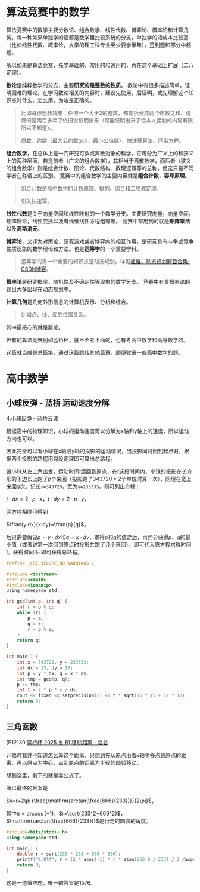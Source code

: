 # 算法竞赛中的数学

算法竞赛中的数学主要分数论、组合数学、线性代数、博弈论、概率论和计算几何。每一种如果单独学的话都是数学里比较系统的分支，单独学的话成本比较高（比如线性代数、概率论，大学的理工科专业至少要学半年）。签到题和部分中档题。

所以如果是算法竞赛，先学基础的、常用的和通用的，再在这个基础上扩展（二八定理）。

**数论**是纯粹数学的分支，主要**研究的是整数的性质**。 数论中有很多描述简单，证明困难的理论。在学习数论相关的内容时，建议先使用，后证明，或先理解这个知识点时什么，怎么用，为啥是正确的。 

> 比如哥德巴赫猜想：任何一个大于2的整数，都能拆分成两个质数之和。遗憾的是两百多年了依旧没证明出来（可能证明出来了但本人接触的内容有限所以不知道）。
>
> 质数、约数（最大公约数gcd、最小公倍数）、快速幂算法、同余方程。

**组合数学**，在总体上是一门研究可数或离散对象的科学。它可分为广义上的和狭义上的两种层面，若是前者（广义的组合数学），其相当于离散数学，而后者（狭义的组合数学）则是组合计数、图论、代数结构、数理逻辑等的总称，但这只是不同学者在称谓上的区别。 竞赛中的组合数学的主要内容就是**组合计数**，**容斥原理**。 

> 组合计数是高中数学的计数原理、排列、组合和二项式定理。
>
> 引入快速幂。

**线性代数**是关于向量空间和线性映射的一个数学分支。主要研究向量，向量空间，矩阵理论，线性变换以及有线维线性方程组等等。 竞赛中常用到的就是**矩阵乘法**以及**高斯消元**。 

**博弈论**，又译为对策论，研究游戏或者博弈内的相互作用，是研究具有斗争或竞争性质现象的数学理论和方法。也是**运筹学**的一个重要学科。 

> 运筹学的另一个重要的知识点是动态规划。详见[递推、动态规划题目合集-CSDN博客](https://blog.csdn.net/m0_73693552/article/details/144080997)。

**概率论**是研究概率、随机性及不确定性等现象的数学分支。 竞赛中有关概率论的题目大多出现在动态规划中。 

**计算几何**是几何外形信息的计算机表示、分析和综合。 

> 比如点、线、面的位置关系。

其中最核心的就是数论。

但有的算法竞赛例如蓝桥杯，就不全考上面的，也有考高中数学和高等数学的。

这篇就当成是总篇集，通过这篇跳转其他篇章。顺便收录一些高中数学的题。

# 高中数学

## 小球反弹 - 蓝桥 运动速度分解

[4.小球反弹 - 蓝桥云课](https://www.lanqiao.cn/problems/19732/learning/?page=2&first_category_id=1&status=2) 

根据高中的物理知识，小球的运动速度可以分解为x轴和y轴上的速度，所以运动方向也可以。

因此完全可以看小球在x轴或y轴的投影的运动情况，当投影同时回到起点时，根据两个投影的路程用勾股定理即可算出总路程。

设小球从左上角出发，运动时间$t$后回到原点，在$t$这段时间内，小球的投影在长方形的下边长上跑了$p$个来回（投影跑了$343720*2$个单位时算一次），同理在宽上来回$q$次。记长`x=343720`，宽为`y=233333`。则可列出方程：

$t·dx=2·p·x$，$t·dy=2·p·y$，

两方程相除可得到

$\frac{y·dx}{x·dy}=\frac{p}{q}$。

后只需要假设$p=y·dx$和$q=x·dy$，求得$p$和$q$的值之后，再约分获得$p$、$q$的最小值（或者说第一次回到原点时投影共跑了几个来回），即可代入原方程求得时间$t$。获得时间$t$后即可获得总路程。 

```c
#define _CRT_SECURE_NO_WARNINGS 1

#include <iostream>
#include<cmath>
#include<iomanip>
using namespace std;

int gcd(int p, int q) {
	int r = p % q;
	while (r) {
		p = q;
		q = r;
		r = p % q;
	}
	return q;
}

int main() {
	int x = 343720, y = 233333;
	int dx = 15, dy = 17;
	int p = y * dx, q = x * dy;
	int tmp = gcd(p, q);
	p /= tmp;
	int t = 2 * p * x / dx;
	cout << fixed << setprecision(2) << t * sqrt(15 * 15 + 17 * 17);
	return 0;
}
```

## 三角函数

[P12130 [蓝桥杯 2025 省 B\] 移动距离 - 洛谷](https://www.luogu.com.cn/problem/P12130)

开始时我并不知道怎么算这个距离，只想到先从原点沿着$x$轴平移点到原点的距离，再以原点为中心，点到原点的距离为半径的圆弧移动。

想到这里，剩下的就是套公式了。

所以最终的答案是

$s=r+2\pi r\frac{\mathrm{arctan(\frac{666}{233})}}{2\pi}$，

其中$\pi=\mathrm{\arccos(-1)}$，$r=\sqrt{233^2+666^2}$，$\mathrm{\arctan(\frac{666}{233})}$是行走的圆弧的角度。

```cpp
#include<bits/stdc++.h>
using namespace std;

int main() {
    double r = sqrt(233 * 233 + 666 * 666);
    printf("%.0lf", r + (2 * acos(-1) * r * atan(666.0 / 233) / 2 /acos(-1)));
    return 0;
}
```

这是一道填空题，唯一的答案是1576。

